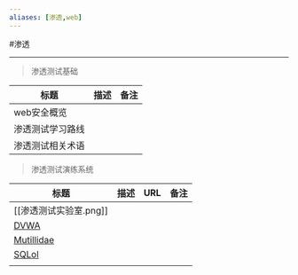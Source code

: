 ```yaml
---
aliases: [渗透,web]
---
```


#渗透

---


> 渗透测试基础

| 标题             | 描述 | 备注 |
| ---------------- | ---- | ---- |
| web安全概览      |      |      |
| 渗透测试学习路线 |      |      |
| 渗透测试相关术语 |      |      |


> 渗透测试演练系统

| 标题                                                     | 描述 | URL | 备注 |
| -------------------------------------------------------- | ---- | --- | ---- |
| [[渗透测试实验室.png]]                                   |      |     |      |
| [DVWA](http://www.dvwa.co.uk)                            |      |     |      |
| [Mutillidae](http://sourceforge.net/projects/mutillidae) |      |     |      |
| [SQLol](https://github.com/SpiderLabs/SQLol)             |      |     |      |
|                                                          |      |     |      |


